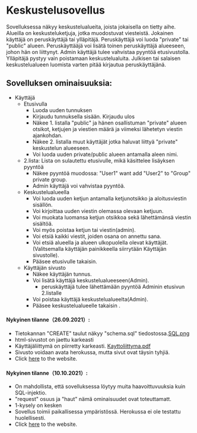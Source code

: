 # Keskustelusovellus  
Sovelluksessa näkyy keskustelualueita, joista jokaisella on tietty aihe. Alueilla on keskusteluketjuja, jotka muodostuvat viesteistä. Jokainen käyttäjä on peruskäyttäjä tai ylläpitäjä. Peruskäyttäjä voi luoda "private" tai "public" alueen. Peruskäyttääjä voi lisätä toinen peruskäyttäjä alueeseen, johon hän on liittynyt. Admin käyttäjä tulee vahvistaa pyyntöä etusivustolla. Ylläpitäjä pystyy vain poistamaan keskustelualuita. Julkisen tai salaisen keskustelualueen luomista varten pitää kirjautua peruskäyttäjänä.


## Sovelluksen ominaisuuksia:
* Käyttäjä
  * Etusivulla
    * Luoda uuden tunnuksen
    * Kirjaudu tunnuksella sisään. Kirjaudu ulos
    * Näkee  1. listalla "public" ja hänen osallistuman "private" alueen otsikot, ketjujen ja viestien määrä ja viimeksi lähetetyn viestin ajankohdan.
    * Näkee  2. listalla muut käyttäjät jotka haluvat liittyä "private" keskustelun alueeseen.
    * Voi luoda uuden private/public alueen antamalla aleen nimi.
  * 2.lista: Lista on sulautettu etusivulle, mikä käsittelee lisäyksen pyyntöä
    * Näkee pyyntöä muodossa: "User1" want add "User2" to "Group" private group.
    * Admin käyttäjä voi vahvistaa pyyntöä.
  * Keskustelualueella 
    * Voi luoda uuden ketjun antamalla ketjunotsikko ja aloitusviestin sisällön.
    * Voi kirjoittaa uuden viestin olemassa olevaan ketjuun.
    * Voi muokata luomansa ketjun otsikkoa sekä lähettämänsä viestin sisältöä. 
    * Voi myös poistaa ketjun tai viestin(admin).
    * Voi etsiä kaikki viestit, joiden osana on annettu sana.
    * Voi etsiä alueella ja alueen ulkopuolella olevat käyttäjät.(Valitsemalla käyttäjän painikkeella siirrytään Käyttäjän sivustolle).
    * Pääsee etusivulle takaisin.
  * Käyttäjän sivusto
    * Näkee käyttäjän tunnus.
    * Voi lisätä käyttäjä keskustelualueeseen(Admin).
      * peruskäyttäjä tulee lähettämään pyyntöä Adminin etusivun 2.listalle 
    * Voi poistaa käyttäjä keskustelualueelta(Admin).
    * Pääsee keskustelualueelle takaisin .




#### Nykyinen tilanne（26.09.2021）:
* Tietokannan "CREATE" taulut näkyy "schema.sql" tiedostossa.<a href="https://github.com/junyuan-fang/WebChatting/blob/master/SQL.png" target="_blank">SQL.png</a>
* html-sivustot on jaettu karkeasti
* Käyttäjäliittymä on piirretty karkeasti. <a href="https://github.com/junyuan-fang/WebChatting/blob/master/Kayttoliittyma.pdf" target="_blank">Kayttoliittyma.pdf</a>
* Sivusto voidaan avata herokussa, mutta sivut ovat täysin tyhjiä.
* Click [here](https://web-chatting-app.herokuapp.com/) to the website.


#### Nykyinen tilanne（10.10.2021）:
* On mahdollista, että sovelluksessa löytyy muita haavoittuvuuksia kuin SQL-injektio.
* "request" osuus ja "haut" nämä ominaisuudet ovat toteuttamatt.
* 1-kysely on kesken
* Sovellus toimii paikallisessa ympäristössä. Herokussa ei ole testattu huolellisesti.
* Click [here](https://web-chatting-app.herokuapp.com/) to the website.

